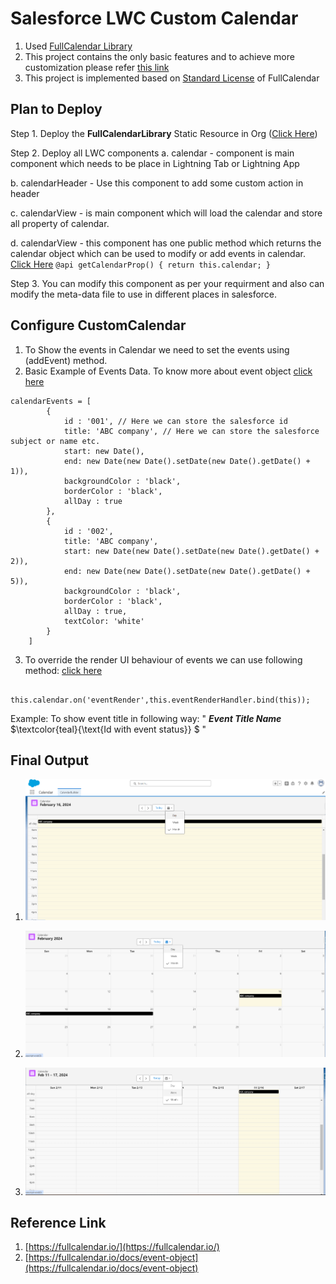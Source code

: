 # Salesforce LWC Custom Calendar
1. Used [FullCalendar Library](https://fullcalendar.io/docs)
2. This project contains the only basic features and to achieve more customization please refer [this link](https://fullcalendar.io/docs)
3. This project is implemented based on [Standard License](https://fullcalendar.io/pricing) of FullCalendar

## Plan to Deploy

Step 1. Deploy the **FullCalendarLibrary** Static Resource in Org ([Click Here](https://github.com/Patelsujeet/Salesforce-LWC-Custom-Calendar/tree/main/force-app/main/default/staticresources))

Step 2. Deploy all LWC components
   a. calendar - component is main component which needs to be place in Lightning Tab or Lightning App

   b. calendarHeader - Use this component to add some custom action in header

   c. calendarView - is main component which will load the calendar and store all property of calendar.
    
   d. calendarView - this component has one public method which returns the calendar object which can be used to modify or add events in calendar. [Click Here](https://github.com/Patelsujeet/Salesforce-LWC-Custom-Calendar/blob/5f18ba23bce1ab6299d092b28280f382c031ce47/force-app/main/default/lwc/calendarView/calendarView.js#L59)
    ```
    @api
    getCalendarProp() {
        return this.calendar;
    }
    ```

Step 3. You can modify this component as per your requirment and also can modify the meta-data file to use in different places in salesforce.

## Configure CustomCalendar
1. To Show the events in Calendar we need to set the events using (addEvent) method.
2. Basic Example of Events Data. To know more about event object [click here](https://fullcalendar.io/docs/event-object)
```
calendarEvents = [
        {
            id : '001', // Here we can store the salesforce id
            title: 'ABC company', // Here we can store the salesforce subject or name etc.
            start: new Date(),
            end: new Date(new Date().setDate(new Date().getDate() + 1)),
            backgroundColor : 'black',
            borderColor : 'black',
            allDay : true
        },
        {
            id : '002',
            title: 'ABC company',
            start: new Date(new Date().setDate(new Date().getDate() + 2)),
            end: new Date(new Date().setDate(new Date().getDate() + 5)),
            backgroundColor : 'black',
            borderColor : 'black',
            allDay : true,
            textColor: 'white'
        }
    ]
```
3. To override the render UI behaviour of events we can use following method: [click here](hhttps://github.com/Patelsujeet/Salesforce-LWC-Custom-Calendar/blob/5f18ba23bce1ab6299d092b28280f382c031ce47/force-app/main/default/lwc/calendar/calendar.js#L73)
```
    this.calendar.on('eventRender',this.eventRenderHandler.bind(this));
```
Example:
To show event title in following way:
" **_Event Title Name_** $`\textcolor{teal}{\text{Id with event status}} `$ "

## Final Output
1. ![dayGrid](https://github.com/Patelsujeet/Salesforce-LWC-Custom-Calendar/blob/main/dayGrid.png)

2. ![Month Grid](https://github.com/Patelsujeet/Salesforce-LWC-Custom-Calendar/blob/main/month.png)

3. ![Week Grid](https://github.com/Patelsujeet/Salesforce-LWC-Custom-Calendar/blob/main/week%20grid.png)

## Reference Link
1. [https://fullcalendar.io/](https://fullcalendar.io/)
2. [https://fullcalendar.io/docs/event-object](https://fullcalendar.io/docs/event-object)
